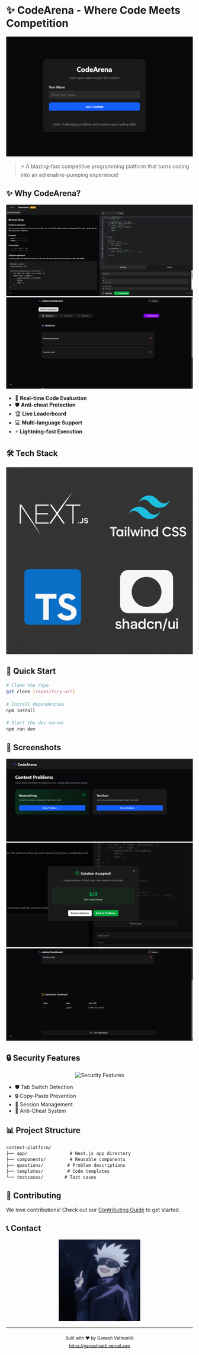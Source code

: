 # ✨ CodeArena - Where Code Meets Competition

<div align="center">
  <img src="./public/images/hero.png" alt="CodeArena Demo" />
</div>

> ⚡ A blazing-fast competitive programming platform that turns coding into an adrenaline-pumping experience!

## ✨ Why CodeArena?

<div align="center">
  <img src="./public/images/problem-solving.png" alt="Problem Solving Interface" />
  <img src="./public/images/admin-dashboard.png" alt="Admin Dashboard" />
</div>

- 🎯 **Real-time Code Evaluation**
- 🛡️ **Anti-cheat Protection**
- 🏆 **Live Leaderboard**
- 💻 **Multi-language Support**
- ⚡ **Lightning-fast Execution**

## 🛠️ Tech Stack

<div align="center">
  <img src="./public/images/tech-stack.png" alt="Tech Stack" />
</div>

## 🚀 Quick Start

```bash
# Clone the repo
git clone [repository-url]

# Install dependencies
npm install

# Start the dev server
npm run dev
```

## 📱 Screenshots

<div align="center">
  <img src="./public/images/contest-page.png" alt="Contest Page" />
  <img src="./public/images/problem-page.png" alt="Problem Page" />
  <img src="./public/images/leaderboard.png" alt="Leaderboard" />
</div>

## 🔒 Security Features

<div align="center">
  <img src="./public/images/security-features.png" alt="Security Features" />
</div>

- 🛡️ Tab Switch Detection
- 🔒 Copy-Paste Prevention
- 🔐 Session Management
- 🚫 Anti-Cheat System

## 📊 Project Structure

```
contest-platform/
├── app/                # Next.js app directory
├── components/         # Reusable components
├── questions/         # Problem descriptions
├── templates/         # Code templates
└── testcases/        # Test cases
```

## 🤝 Contributing

We love contributions! Check out our [Contributing Guide](CONTRIBUTING.md) to get started.

## 📞 Contact

<div align="center">
  <a href="https://ganeshvath.vercel.app">
    <img src="./public/images/portfolio-button.gif" alt="Portfolio" />
  </a>
</div>

---

<div align="center">
  <sub>Built with ❤️ by Ganesh Vathumilli</sub>
  <br />
  <sub><a href="https://ganeshvath.vercel.app">https://ganeshvath.vercel.app</a></sub>
</div>

